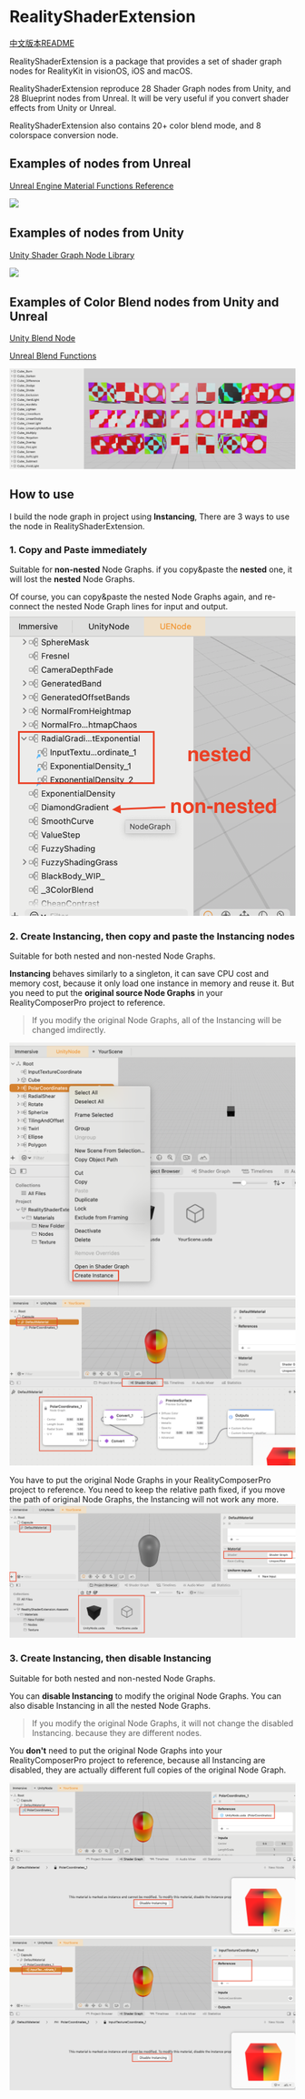 # RealityShaderExtension

[中文版本README](./README_CN.md)



RealityShaderExtension is a package that provides a set of shader graph nodes for RealityKit in visionOS, iOS and macOS. 

RealityShaderExtension reproduce 28 Shader Graph nodes from Unity, and 28 Blueprint nodes from Unreal. It will be very useful if you convert shader effects from Unity or Unreal.

RealityShaderExtension also contains 20+ color blend mode, and 8 colorspace conversion node. 

## Examples of nodes from Unreal

[Unreal Engine Material Functions Reference](https://dev.epicgames.com/documentation/en-us/unreal-engine/unreal-engine-material-functions-reference)

![](./README.assets/UEMaterial.gif)

## Examples of nodes from Unity

[Unity Shader Graph Node Library](https://docs.unity3d.com/Packages/com.unity.shadergraph@12.1/manual/Node-Library.html)

![](./README.assets/UnityMaterial.gif)

## Examples of Color Blend nodes from Unity and Unreal

[Unity Blend Node](https://docs.unity3d.com/Packages/com.unity.shadergraph@12.1/manual/Blend-Node.html)

[Unreal Blend Functions](https://dev.epicgames.com/documentation/en-us/unreal-engine/blend-material-functions-in-unreal-engine)

![](./README.assets/ColorBlendMaterial.png)


## How to use
I build the node graph in project using **Instancing**, There are 3 ways to use the node in RealityShaderExtension.
### 1. Copy and Paste immediately
Suitable for **non-nested** Node Graphs. if you copy&paste the **nested** one, it will lost the **nested** Node Graphs.

Of course, you can copy&paste the nested Node Graphs again, and re-connect the nested Node Graph lines for input and output.
![](./README.assets/Nested.png)
### 2. Create Instancing, then copy and paste the Instancing nodes
Suitable for both nested and non-nested Node Graphs.

**Instancing** behaves similarly to a singleton, it can save CPU cost and memory cost, because it only load one instance in memory and reuse it. But you need to put the **original source Node Graphs** in your RealityComposerPro project to reference.

> If you modify the original Node Graphs, all of the Instancing will be changed imdirectly.

![](./README.assets/CreateInstancing.png)
![](./README.assets/PasteInstancing.png)

You have to put the original Node Graphs in your RealityComposerPro project to reference. You need to keep the relative path fixed, if you move the path of original Node Graphs, the Instancing will not work any more.
![](./README.assets/YourScene.png)

### 3. Create Instancing, then disable Instancing
Suitable for both nested and non-nested Node Graphs.

You can **disable Instancing** to modify the original Node Graphs. You can also disable Instancing in all the nested Node Graphs. 
> If you modify the original Node Graphs, it will not change the disabled Instancing. because they are different nodes.

You **don't** need to put the original Node Graphs into your RealityComposerPro project to reference, because all Instancing are disabled, they are actually different full copies of the original Node Graph.



![](./README.assets/DisableInstancing.png)
![](./README.assets/DisableNestedInstancing.png)
